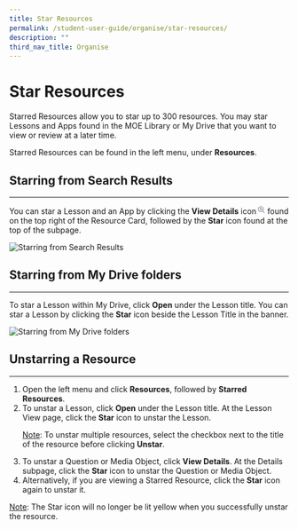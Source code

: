 ```yaml
---
title: Star Resources
permalink: /student-user-guide/organise/star-resources/
description: ""
third_nav_title: Organise
---
```

<h1>Star Resources</h1>
	<p>Starred Resources allow you to star up to 300 resources. You may star Lessons and Apps found in the MOE Library or My Drive that you want to view or review at a later time.</p>
	<p>Starred Resources can be found in the left menu, under <strong>Resources</strong>.</p>
	<h2>Starring from Search Results</h2>
	<hr>
<p>You can star a Lesson and an App by clicking the <strong>View Details</strong> icon<img style="width:1rem; display: inline;" src="/images/Icons/ViewDetails.svg"> found on the top right of the Resource Card, followed by the <strong>Star</strong> icon found at the top of the subpage.</p>
<img alt="Starring from Search Results" src="https://s3-us-west-2.amazonaws.com/secure.notion-static.com/c3166b88-e8ea-4600-ba4d-a9f9a0b39220/22aprstarringfromsearch.png">

<h2>Starring from My Drive folders</h2>
<hr>
<p>To star a Lesson within My Drive, click <strong>Open</strong> under the Lesson title. You can star a Lesson by clicking the <strong>Star</strong> icon beside the Lesson Title in the banner.</p>
<img alt="Starring from My Drive folders" src="https://s3-us-west-2.amazonaws.com/secure.notion-static.com/9b6c2796-387d-4218-96d0-3bba5b5d731f/22aprstarresource.png">

<h2>Unstarring a Resource</h2>
<hr>
<ol>
	<li>Open the left menu and click <strong>Resources</strong>, followed by <strong>Starred Resources</strong>.</li>
	<li>To unstar a Lesson, click <strong>Open</strong> under the Lesson title. At the Lesson View page, click the <strong>Star</strong> icon to unstar the Lesson.</li>
	<p><u>Note</u>: To unstar multiple resources, select the checkbox next to the title of the resource before clicking <strong>Unstar</strong>.</p>
	<li>To unstar a Question or Media Object, click <strong>View Details</strong>. At the Details subpage, click the <strong>Star</strong> icon to unstar the Question or Media Object.</li>
	<li>Alternatively, if you are viewing a Starred Resource, click the <strong>Star</strong> icon again to unstar it.</li>
</ol>
<p><u>Note</u>: The Star icon will no longer be lit yellow when you successfully unstar the resource.</p>